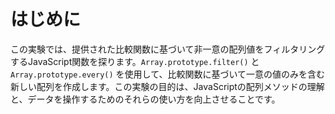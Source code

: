 # はじめに

この実験では、提供された比較関数に基づいて非一意の配列値をフィルタリングするJavaScript関数を探ります。`Array.prototype.filter()` と `Array.prototype.every()` を使用して、比較関数に基づいて一意の値のみを含む新しい配列を作成します。この実験の目的は、JavaScriptの配列メソッドの理解と、データを操作するためのそれらの使い方を向上させることです。
